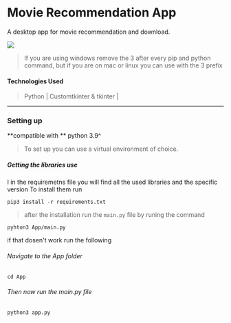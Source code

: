 # Movie Recommendation App
A desktop app for movie recommendation and download.


![](https://badgen.net/badge/to/note/red) 
> If you are using windows remove the 3 after every pip and python command, but if you are on mac or linux you can use with the 3 prefix

#### Technologies Used
> Python | Customtkinter & tkinter |


---


### Setting up
 **compatible with ** python 3.9^
 
> To set up you can use a virtual environment of choice.

##### Getting the libraries use
I in the requiremetns file you will find all the used libraries and the specific version
To install them run

```
pip3 install -r requirements.txt
```
> after the installation run the ```main.py``` file  by runing the command

```
pyhton3 App/main.py
```
if that dosen't work run the following

###### Navigate to the App folder
```
cd App
```

###### Then now run the main.py file
```
python3 app.py
```



